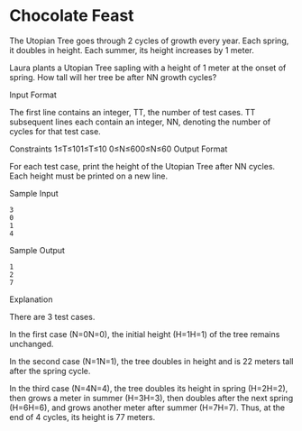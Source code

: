 Chocolate Feast
=============

The Utopian Tree goes through 2 cycles of growth every year. Each spring, it doubles in height. Each summer, its height increases by 1 meter.

Laura plants a Utopian Tree sapling with a height of 1 meter at the onset of spring. How tall will her tree be after NN growth cycles?

Input Format

The first line contains an integer, TT, the number of test cases. 
TT subsequent lines each contain an integer, NN, denoting the number of cycles for that test case.

Constraints 
1≤T≤101≤T≤10 
0≤N≤600≤N≤60
Output Format

For each test case, print the height of the Utopian Tree after NN cycles. Each height must be printed on a new line.

Sample Input
```
3
0
1
4
```
Sample Output
```
1
2
7
```
Explanation

There are 3 test cases.

In the first case (N=0N=0), the initial height (H=1H=1) of the tree remains unchanged.

In the second case (N=1N=1), the tree doubles in height and is 22 meters tall after the spring cycle.

In the third case (N=4N=4), the tree doubles its height in spring (H=2H=2), then grows a meter in summer (H=3H=3), then doubles after the next spring (H=6H=6), and grows another meter after summer (H=7H=7). Thus, at the end of 4 cycles, its height is 77 meters.